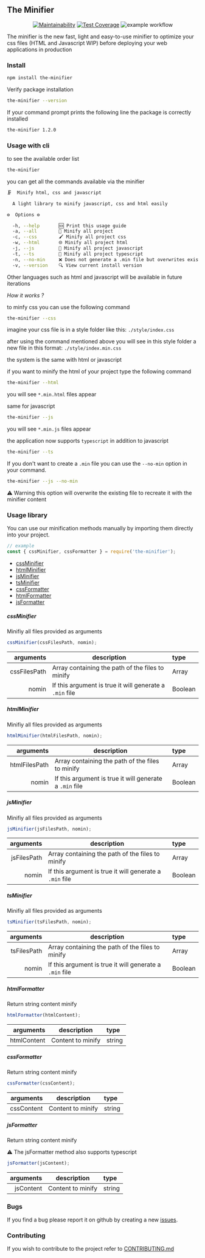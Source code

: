 ## The Minifier

<div align="center">

  [![Maintainability](https://api.codeclimate.com/v1/badges/7210bd2f950466648bc2/maintainability)](https://codeclimate.com/github/yohann-kevin/the-minifier/maintainability) [![Test Coverage](https://api.codeclimate.com/v1/badges/7210bd2f950466648bc2/test_coverage)](https://codeclimate.com/github/yohann-kevin/the-minifier/test_coverage) ![example workflow](https://github.com/yohann-kevin/the-minifier/actions/workflows/node.js.yml/badge.svg)

</div>

The minifier is the new fast, light and easy-to-use minifier to optimize your css files (HTML and Javascript WIP) before deploying your web applications in production

### Install

```bash
npm install the-minifier
```

Verify package installation

```bash
the-minifier --version
```

If your command prompt prints the following line the package is correctly installed

```bash
the-minifier 1.2.0
```

### Usage with cli

to see the available order list

```bash
the-minifier
```

you can get all the commands available via the minifier

```bash
🗜️  Minify html, css and javascript

  A light library to minify javascript, css and html easily 

⚙️  Options ⚙️

  -h, --help       🆘 Print this usage guide                                     
  -a, --all        📝 Minify all project                                         
  -c, --css        🖌️ Minify all project css                                    
  -w, --html       🌐 Minify all project html                                    
  -j, --js         🚂 Minify all project javascript                              
  -t, --ts         🚆 Minify all project typescript                              
  -n, --no-min     ❌ Does not generate a .min file but overwrites existing files 
  -v, --version    🔍 View current install version
```

Other languages such as html and javascript will be available in future iterations

*How it works ?*

to minfy css you can use the following command

```bash
the-minifier --css
```

imagine your css file is in a style folder like this: `./style/index.css`

after using the command mentioned above you will see in this style folder a new file in this format: `./style/index.min.css`

the system is the same with html or javascript

if you want to minify the html of your project type the following command

```bash
the-minifier --html
```

you will see `*.min.html` files appear

same for javascript

```bash
the-minifier --js
```

you will see `*.min.js` files appear

the application now supports `typescript` in addition to javascript

```bash
the-minifier --ts
```

If you don't want to create a `.min` file you can use the `--no-min` option in your command.

```bash
the-minifier --js --no-min
```

⚠️ Warning this option will overwrite the existing file to recreate it with the minifier content

### Usage library

You can use our minification methods manually by importing them directly into your project.

```javascript
// example
const { cssMinifier, cssFormatter } = require('the-minifier');
```

- [cssMinifier](#cssMinifier)
- [htmlMinifier](#htmlMinifier)
- [jsMinifier](#jsMinifier)
- [tsMinifier](#tsMinifier)
- [cssFormatter](#cssFormatter)
- [htmlFormatter](#htmlFormatter)
- [jsFormatter](#jsFormatter)

<h5 id="cssMinifier">cssMinifier</h5>

Minifiy all files provided as arguments

```javascript
cssMinifier(cssFilesPath, nomin);
```

| arguments | description | type |
|-:|--|:-|
|cssFilesPath|Array containing the path of the files to minify|Array|
|nomin|If this argument is true it will generate a `.min` file|Boolean|

<h5 id="htmlMinifier">htmlMinifier</h5>

Minifiy all files provided as arguments

```javascript
htmlMinifier(htmlFilesPath, nomin);
```

| arguments | description | type |
|-:|--|:-|
|htmlFilesPath|Array containing the path of the files to minify|Array|
|nomin|If this argument is true it will generate a `.min` file|Boolean|

<h5 id="jsMinifier">jsMinifier</h5>

Minifiy all files provided as arguments

```javascript
jsMinifier(jsFilesPath, nomin);
```

| arguments | description | type |
|-:|--|:-|
|jsFilesPath|Array containing the path of the files to minify|Array|
|nomin|If this argument is true it will generate a `.min` file|Boolean|

<h5 id="tsMinifier">tsMinifier</h5>

Minifiy all files provided as arguments

```javascript
tsMinifier(tsFilesPath, nomin);
```

| arguments | description | type |
|-:|--|:-|
|tsFilesPath|Array containing the path of the files to minify|Array|
|nomin|If this argument is true it will generate a `.min` file|Boolean|

<h5 id="htmlFormatter">htmlFormatter</h5>

Return string content minify

```javascript
htmlFormatter(htmlContent);
```

| arguments | description | type |
|-:|--|:-|
|htmlContent|Content to minify|string|

<h5 id="cssFormatter">cssFormatter</h5>

Return string content minify

```javascript
cssFormatter(cssContent);
```

| arguments | description | type |
|-:|--|:-|
|cssContent|Content to minify|string|

<h5 id="jsFormatter">jsFormatter</h5>

Return string content minify

⚠️ The jsFormatter method also supports typescript

```javascript
jsFormatter(jsContent);
```

| arguments | description | type |
|-:|--|:-|
|jsContent|Content to minify|string|


### Bugs

If you find a bug please report it on github by creating a new [issues](https://github.com/yohann-kevin/the-minifier/issues).

### Contributing

If you wish to contribute to the project refer to [CONTRIBUTING.md](https://github.com/yohann-kevin/the-minifier/blob/feature/contributing-doc/CONTRIBUTING.md)
